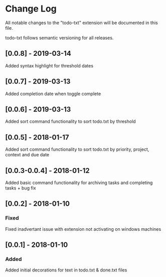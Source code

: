 # Change Log

All notable changes to the "todo-txt" extension will be documented in this file.

todo-txt follows semantic versioning for all releases.

## [0.0.8] - 2019-03-14

Added syntax highlight for threshold dates

## [0.0.7] - 2019-03-13

Added completion date when toggle complete

## [0.0.6] - 2019-03-13

Added sort command functionality to sort todo.txt by threshold

## [0.0.5] - 2018-01-17

Added sort command functionality to sort todo.txt by priority, project, context and due date

## [0.0.3-0.0.4] - 2018-01-12

Added basic command functionality for archiving tasks and completing tasks + bug fix

## [0.0.2] - 2018-01-10

### Fixed

Fixed inadvertant issue with extension not activating on windows machines

## [0.0.1] - 2018-01-10

### Added

Added initial decorations for text in todo.txt & done.txt files